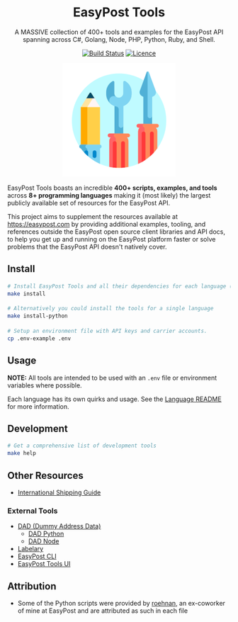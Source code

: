 <div align="center">

# EasyPost Tools

A MASSIVE collection of 400+ tools and examples for the EasyPost API spanning across C#, Golang, Node, PHP, Python, Ruby, and Shell.

[![Build Status](https://github.com/Justintime50/easypost-tools/workflows/build/badge.svg)](https://github.com/Justintime50/easypost-tools/actions)
[![Licence](https://img.shields.io/github/license/Justintime50/easypost-tools)](LICENSE)

<img src="https://raw.githubusercontent.com/Justintime50/assets/main/src/easypost-tools/showcase.png" alt="Showcase">

</div>

EasyPost Tools boasts an incredible **400+ scripts, examples, and tools** across **8+ programming languages** making it (most likely) the largest publicly available set of resources for the EasyPost API.

This project aims to supplement the resources available at <https://easypost.com> by providing additional examples, tooling, and references outside the EasyPost open source client libraries and API docs, to help you get up and running on the EasyPost platform faster or solve problems that the EasyPost API doesn't natively cover.

## Install

```bash
# Install EasyPost Tools and all their dependencies for each language (assumes package managers are already setup)
make install

# Alternatively you could install the tools for a single language
make install-python

# Setup an environment file with API keys and carrier accounts.
cp .env-example .env
```

## Usage

**NOTE:** All tools are intended to be used with an `.env` file or environment variables where possible.

Each language has its own quirks and usage. See the [Language README](src/README.md) for more information.

## Development

```bash
# Get a comprehensive list of development tools
make help
```

## Other Resources

* [International Shipping Guide](https://easypost.zendesk.com/hc/en-us/articles/360042847751-Customs-Shipping-Internationally#h_de80a46f-53c2-447d-9617-6544aa915304)

### External Tools

* [DAD (Dummy Address Data)](https://github.com/Justintime50/dad)
  * [DAD Python](https://github.com/Justintime50/dad-python)
  * [DAD Node](https://github.com/Justintime50/dad-node)
* [Labelary](https://github.com/Justintime50/labelary)
* [EasyPost CLI](https://github.com/Justintime50/easypost-cli)
* [EasyPost Tools UI](https://github.com/Justintime50/easypost-tools-ui)

## Attribution

* Some of the Python scripts were provided by [roehnan](https://github.com/roehnan), an ex-coworker of mine at EasyPost and are attributed as such in each file

